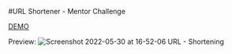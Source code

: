 #URL Shortener - Mentor Challenge

[DEMO](https://fs-url-shortener.vercel.app/)

Preview: ![Screenshot 2022-05-30 at 16-52-06 URL - Shortening](https://user-images.githubusercontent.com/84111811/171075559-c2843c05-ad87-458d-bfca-71a44c172756.png)
